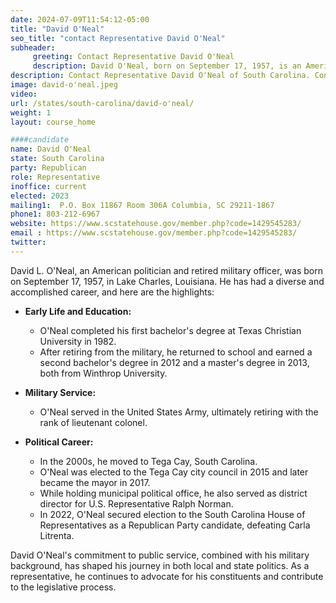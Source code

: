 ```yaml
---
date: 2024-07-09T11:54:12-05:00
title: "David O'Neal"
seo_title: "contact Representative David O'Neal"
subheader:
     greeting: Contact Representative David O'Neal
     description: David O'Neal, born on September 17, 1957, is an American politician affiliated with the Republican Party. He assumed office as a member of the South Carolina House of Representatives, representing District 66, on November 14, 2022.
description: Contact Representative David O'Neal of South Carolina. Contact information for David O'Neal includes email address, phone number, and mailing address.
image: david-o'neal.jpeg
video:
url: /states/south-carolina/david-o'neal/
weight: 1
layout: course_home

####candidate
name: David O'Neal
state: South Carolina
party: Republican
role: Representative
inoffice: current
elected: 2023
mailing1:  P.O. Box 11867 Room 306A Columbia, SC 29211-1867
phone1: 803-212-6967
website: https://www.scstatehouse.gov/member.php?code=1429545283/
email : https://www.scstatehouse.gov/member.php?code=1429545283/
twitter: 
---
```

David L. O'Neal, an American politician and retired military officer, was born on September 17, 1957, in Lake Charles, Louisiana. He has had a diverse and accomplished career, and here are the highlights:

- **Early Life and Education:**
  - O'Neal completed his first bachelor's degree at Texas Christian University in 1982.
  - After retiring from the military, he returned to school and earned a second bachelor's degree in 2012 and a master's degree in 2013, both from Winthrop University.

- **Military Service:**
  - O'Neal served in the United States Army, ultimately retiring with the rank of lieutenant colonel.

- **Political Career:**
  - In the 2000s, he moved to Tega Cay, South Carolina.
  - O'Neal was elected to the Tega Cay city council in 2015 and later became the mayor in 2017.
  - While holding municipal political office, he also served as district director for U.S. Representative Ralph Norman.
  - In 2022, O'Neal secured election to the South Carolina House of Representatives as a Republican Party candidate, defeating Carla Litrenta.

David O'Neal's commitment to public service, combined with his military background, has shaped his journey in both local and state politics. As a representative, he continues to advocate for his constituents and contribute to the legislative process.
